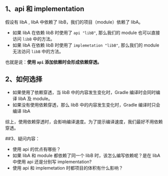 ## 1、api 和 implementation 
假设有 libA , libA 中依赖了 libB，我们的项目（module）依赖了 libA。

* 如果 libA 在依赖 libB 时使用了 `api "libB"`, 那么我们的 module 也可以直接访问 `libB` 中的方法。
* 如果 libA 在依赖 libB 时使用了 `implemetation "libB"`, 那么我们的 module 无法访问 `libB` 中的方法。

也就是说：**使用 `api` 添加依赖时会形成依赖穿透。** 

## 2、如何选择

* 如果使用了依赖穿透，当 libB 中的内容发生变化时，Gradle 编译时会同时编译 libA  及 module。
* 如果没有使用依赖穿透，那么 libB 中的内容发生变化时，Gradle 编译时只会编译 libA

综上，使用依赖穿透时，会影响编译速度。为了提示编译速度，我们最好不用依赖穿透。

##3、疑问内容：
* 使用 api 的优点有哪些？
* 如果 libA 和 module 都依赖了同一个 libB 时，该怎么编写依赖呢？是在 libA 中使用 api 还是分别写 implementation?
* 使用 api 和 implemetation 时都项目的体积有什么影响？
